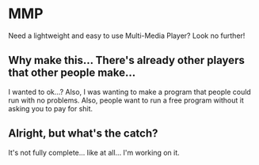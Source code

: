 # MMP
Need a lightweight and easy to use Multi-Media Player? Look no further!

## Why make this... There's already other players that other people make...
I wanted to ok...?
Also, I was wanting to make a program that people could run with no problems.
Also, people want to run a free program without it asking you to pay for shit.

## Alright, but what's the catch?
It's not fully complete... like at all...
I'm working on it.
